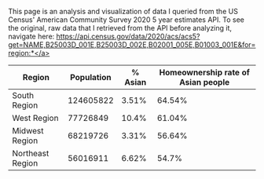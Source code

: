 This page is an analysis and visualization of data I queried from the US Census' American Community Survey 2020 5 year estimates API. To see the original, raw data that I retrieved from the API before analyzing it, navigate here: <a href="https://api.census.gov/data/2020/acs/acs5?get=NAME,B25003D_001E,B25003D_002E,B02001_005E,B01003_001E&for=region:*">https://api.census.gov/data/2020/acs/acs5?get=NAME,B25003D_001E,B25003D_002E,B02001_005E,B01003_001E&for=region:*</a>

|Region|Population|% Asian|Homeownership rate of Asian people|
|---|---|---|---|
|South Region|124605822|3.51%|64.54%|
|West Region|77726849|10.4%|61.04%|
|Midwest Region|68219726|3.31%|56.64%|
|Northeast Region|56016911|6.62%|54.7%|
